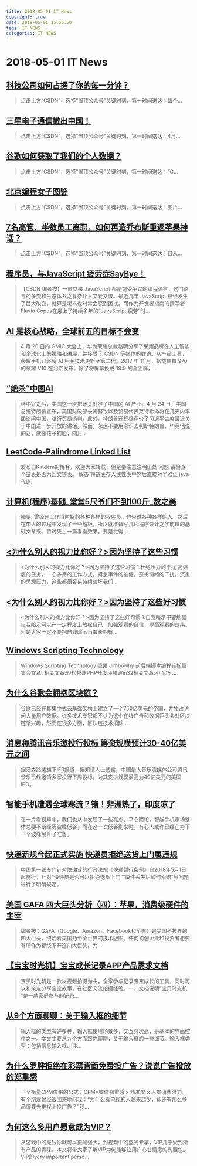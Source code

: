 ```yaml
---
title: 2018-05-01 IT News
copyright: true
date: 2018-05-01 15:56:50
tags: IT NEWS
categories: IT NEWS
---
```

# 2018-05-01 IT News
 ## [科技公司如何占据了你的每一分钟？](https://blog.csdn.net/csdnnews/article/details/80153817)
 > 点击上方“CSDN”，选择“置顶公众号”关键时刻，第一时间送达！每个...
 ## [三星电子通信撤出中国！](https://blog.csdn.net/csdnnews/article/details/80153818)
 > 点击上方“CSDN”，选择“置顶公众号”关键时刻，第一时间送达！4月...
 ## [谷歌如何获取了我们的个人数据？](https://blog.csdn.net/csdnnews/article/details/80153819)
 > 点击上方“CSDN”，选择“置顶公众号”关键时刻，第一时间送达！“G...
 ## [北京编程女子图鉴](https://blog.csdn.net/csdnnews/article/details/80153820)
 > 点击上方“CSDN”，选择“置顶公众号”关键时刻，第一时间送达！图片...
 ## [7名高管、半数员工离职，如何再造乔布斯重返苹果神话？](https://blog.csdn.net/csdnnews/article/details/80153821)
 > 点击上方“CSDN”，选择“置顶公众号”关键时刻，第一时间送达！自从...
 ## [程序员，与JavaScript 疲劳症SayBye！](https://blog.csdn.net/yunfupei0434/article/details/80154606)
 > 【CSDN 编者按】一直以来 JavaScript 都是饱受争议的编程语言，这门语言的多变和生态体系之复杂让人又爱又恨。最近几年 JavaScript 已经发生了巨大改变，就算是老鸟也时常会感到困扰。而作为开发者指南的撰写者Flavio Copes在患上了持续多年的“JavaScript 疲劳”时...
 ## [AI 是核心战略，全球前五的目标不会变](https://blog.csdn.net/yunfupei0434/article/details/80154592)
 > 4 月 26 日的 GMIC 大会上，华为荣耀总裁赵明分享了荣耀品牌在人工智能和全球化上的策略和进展，并接受了 CSDN 等媒体的群访。从产品上看，荣耀手机已经将 AI 相关技术更新至第二代。2017 年 11 月，搭载麒麟 970 的荣耀 V10 在北京发布。除了将屏幕换成 18:9 的全面屏，...
 ## [“绝杀”中国AI](https://blog.csdn.net/yunfupei0434/article/details/80154576)
 > 继中兴之后，美国这一次把矛头对准了中国的 AI 产业。4 月 24 日，美国总统特朗普宣布，美国财政部长姆努钦以及贸易代表莱特希泽将在几天内率团访问中国，进行贸易谈判。此外，特朗普还积极评价了习近平主席最近关于中国进一步开放的讲话。然而，永远不要用常识去判断特朗普，毕竟他说的话，就像孩子的脸，四月...
 ## [LeetCode-Palindrome Linked List](https://www.jianshu.com/p/1e0d7b304e9e)
 > 发布自Kindem的博客，欢迎大家转载，但是要注意注明出处 问题 请检查一个链表是否为回文链表。 解答 将链表存入线性表中然后直接对半验证 java代码:
 ## [计算机(程序)基础_堂堂5尺爷们不到100斤_数之美](https://www.jianshu.com/p/9d7935c40592)
 > 摘要: 曾经在工作当时招的各种各样的程序员。也带过各种各样的人。然后在带人的过程中发现了一些短板，所以就准备写几片程序设计之学前班的基础文章来。暂时先上一篇看看效果。要是觉得...
 ## [<为什么别人的视力比你好？>因为坚持了这些习惯](https://www.jianshu.com/p/f9918a2f23d7)
 > <为什么别人的视力比你好？>因为坚持了这些习惯 1.杜绝压力的干扰 高强度的任务，一心多用的工作方式，紧急事件的催促，恶劣情绪的干扰，沉重的思想压力，这些都很容易持续破坏我们...
 ## [<为什么别人的视力比你好？>因为坚持了这些好习惯](https://www.jianshu.com/p/5d50c580f8d3)
 > <为什么别人的视力比你好？>因为坚持了这些好习惯 1.自我暗示不要勉强 自我暗示可以在一定程度上放松自己，加强观看的自信，提高观看的效果。但是大家一定不要把自我暗示当做长期有...
 ## [Windows Scripting Technology](https://www.jianshu.com/p/a443991462d7)
 > Windows Scripting Technology 坚果 Jimbowhy 前后端脚本编程轻松篇集合文章: 相关文章:轻松搭建PHP开发环境Win32相关文章:小而巧 ...
 ## [为什么谷歌会拥抱区块链？](https://www.jianshu.com/p/071fa9b0121a)
 > 谷歌已经在其集中式云基础架构上建立了一个750亿美元的帝国，并独占访问大量用户数据。许多技术专家都不认为这个在线广告和数据巨头会对区块链感兴趣，然而在很多方面，区块链技术消除...
 ## [消息称腾讯音乐邀投行投标 筹资规模预计30-40亿美元之间](http://www.lanjingtmt.com/news/detail/34623.shtml)
 > 据汤森路透旗下IFR报道，据知情人士透露，中国最大音乐流媒体公司腾讯音乐已经邀请多家投行下周投标，为其安排规模最高为40亿美元的美国IPO。
 ## [智能手机遭遇全球寒流？错！非洲热了，印度凉了](http://www.lanjingtmt.com/news/detail/34619.shtml)
 > 在一片看衰声中，我们也从中发现了一些亮点。平心而论，智能手机市场整体总要不断经历波峰低谷，而在这一次低谷到来时，有心人或许已经在为下一个波峰展开了准备。
 ## [快递新规今起正式实施 快递员拒绝送货上门属违规](http://www.lanjingtmt.com/news/detail/34622.shtml)
 > 中国第一部专门针对快递业的行政法规《快递暂行条例》自2018年5月1日起施行，针对“快递员是否可以拒绝送货上门”“快件丢失后如何索赔”等问题进行了明确规定。
 ## [美国 GAFA 四大巨头分析（四）：苹果，消费级硬件的主宰](http://www.woshipm.com/chuangye/1009935.html)
 > 编者按：GAFA（Google、Amazon、Facebook和苹果）是美国科技界的四大巨头，统治着美国乃至全世界的技术版图。任何初创企业和投资者想要有所作为都绕不开这四大巨头。为...
 ## [【宝宝时光机】宝宝成长记录APP产品需求文档](http://www.woshipm.com/pd/996785.html)
 > 宝贝时光机是一款以视频拍摄为主，全家参与记录宝宝成长的工具，同时可以和亲友分享宝宝故事，在社区交流拍摄经验。一、文档说明“宝贝时光机 ”是一款家庭参与的记录...
 ## [从9个方面聊聊：关于输入框的细节](http://www.woshipm.com/pd/1011209.html)
 > 输入框的类型有许多种，输入框使用场景多，交互频次高，是基本的界面控件之一。本文主要从九个方面跟你聊聊，关于输入框的一些细节。输入框类型：包括信息输入框、注...
 ## [为什么罗胖拒绝在彩票背面免费投广告？说说广告投放的郑重感](http://www.woshipm.com/marketing/1009588.html)
 > 一个衡量CPM价格的公式：CPM=媒体郑重感 x 精准度 x 人群消费潜力。有个朋友曾经很困惑地问我：“为什么看电视的人越来越少，却还有那么多品牌要去电视上投广告？”我...
 ## [为何这么多用户愿意成为VIP？](http://www.woshipm.com/user-research/985036.html)
 > 从游戏中的充钱你就可以更加强大，到视频中的蓝光专享，VIP几乎受到所有产品的青睐。本文将带大家了解VIP为何能够让用户心甘情愿的掏腰包。VIP即very important perso...

    